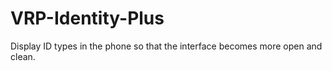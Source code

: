# VRP-Identity-Plus

Display ID types in the phone so that the interface becomes more open and clean.
